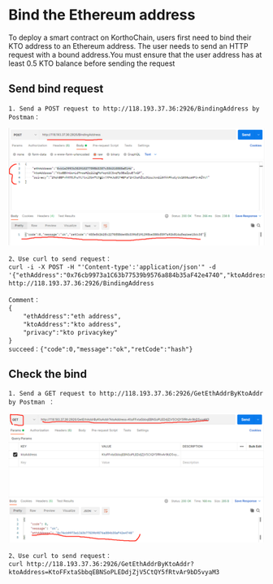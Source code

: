 # Bind the Ethereum address
To deploy a smart contract on KorthoChain, users first need to bind their KTO address to an Ethereum address. The user needs to send an HTTP request with a bound address.You must ensure that the user address has at least 0.5 KTO balance before sending the request

## Send bind request
    1. Send a POST request to http://118.193.37.36:2926/BindingAddress by Postman：

![](../images/switchrpc/s5.png)
    
    2、Use curl to send request：
    curl -i -X POST -H "'Content-type':'application/json'" -d '{"ethAddress":"0x76cb9973a1C63b77539b9576a884b35aF42e4740","ktoAddress":"KtoFFxtaSbbqEBNSoPLEDdjZjV5CtQY5fRtvAr9bD5vyaM3","privacy":"3p7xacGL3yeo65bguWQ8417cBfGbFozwRU5PdH1tLKQS8LnxSicFWu1mmmh1H6avzW5GrgDGzFuUSr9VF1vTVoU9"}' http://118.193.37.36:2926/BindingAddress

    Comment：
    {
        "ethAddress":"eth address",
        "ktoAddress":"kto address",
        "privacy":"kto privacykey"
    }
    succeed：{"code":0,"message":"ok","retCode":"hash"}

## Check the bind
    1. Send a GET request to http://118.193.37.36:2926/GetEthAddrByKtoAddr by Postman ：

![](../images/switchrpc/s6.png)

    2、Use curl to send request：
    curl http://118.193.37.36:2926/GetEthAddrByKtoAddr?ktoAddress=KtoFFxtaSbbqEBNSoPLEDdjZjV5CtQY5fRtvAr9bD5vyaM3